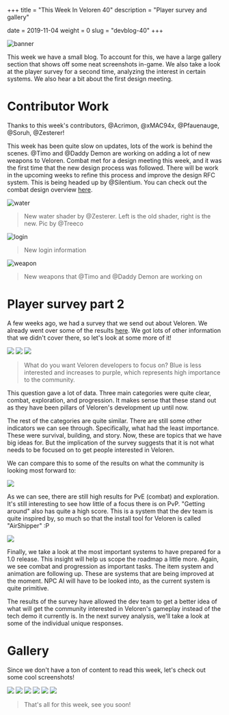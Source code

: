 +++
title = "This Week In Veloren 40"
description = "Player survey and gallery"

date = 2019-11-04
weight = 0
slug = "devblog-40"
+++

![banner](https://images-ext-2.discordapp.net/external/VZag9-bnpvLZ0B5946GIVksoyqVwRtoZAXsUh4RshLo/%3Fwidth%3D1226%26height%3D702/https/media.discordapp.net/attachments/523568428905398283/640537991244414976/screenshot_1572786538932.png?width=1195&height=685)

This week we have a small blog. To account for this, we have a large gallery section that shows off some neat screenshots in-game. We also take a look at the player survey for a second time, analyzing the interest in certain systems. We also hear a bit about the first design meeting.

# Contributor Work

Thanks to this week's contributors, @Acrimon, @xMAC94x, @Pfauenauge, @Soruh, @Zesterer!

This week has been quite slow on updates, lots of the work is behind the scenes. @Timo and @Daddy Demon are working on adding a lot of new weapons to Veloren. Combat met for a design meeting this week, and it was the first time that the new design process was followed. There will be work in the upcoming weeks to refine this process and improve the design RFC system. This is being headed up by @Silentium. You can check out the combat design overview [here](https://docs.google.com/document/d/1YGKIY5-NEnl_P39KjxJLZoGRQWNB0X970-rPADBO7BM/edit?usp=sharing).

![water](https://cdn.discordapp.com/attachments/523568428905398283/640522609661968394/unknown.png)

> New water shader by @Zesterer. Left is the old shader, right is the new. Pic by @Treeco

![login](https://cdn.discordapp.com/attachments/449660795857403905/639919039317016607/unknown.png)

> New login information

![weapon](https://cdn.discordapp.com/attachments/597826574095613962/640570480839098369/unknown.png)

> New weapons that @Timo and @Daddy Demon are working on

# Player survey part 2

A few weeks ago, we had a survey that we send out about Veloren. We already went over some of the results [here](https://veloren.net/devblog-36/). We got lots of other information that we didn't cover there, so let's look at some more of it!

![](https://cdn.discordapp.com/attachments/541307708146581519/636383398406914058/unknown.png)
![](https://cdn.discordapp.com/attachments/541307708146581519/636384150999400459/unknown.png)
![](https://cdn.discordapp.com/attachments/541307708146581519/636384004567859220/unknown.png)

> What do you want Veloren developers to focus on? Blue is less interested and increases to purple, which represents high importance to the community.

This question gave a lot of data. Three main categories were quite clear, combat, exploration, and progression. It makes sense that these stand out as they have been pillars of Veloren's development up until now.

The rest of the categories are quite similar. There are still some other indicators we can see through. Specifically, what had the least importance. These were survival, building, and story. Now, these are topics that we have big ideas for. But the implication of the survey suggests that it is not what needs to be focused on to get people interested in Veloren.

We can compare this to some of the results on what the community is looking most forward to:

![](https://cdn.discordapp.com/attachments/541307708146581519/641723631952723979/unknown.png)

As we can see, there are still high results for PvE (combat) and exploration. It's still interesting to see how little of a focus there is on PvP. "Getting around" also has quite a high score. This is a system that the dev team is quite inspired by, so much so that the install tool for Veloren is called "AirShipper" :P

![](https://cdn.discordapp.com/attachments/541307708146581519/641724508738158600/unknown.png)

Finally, we take a look at the most important systems to have prepared for a 1.0 release. This insight will help us scope the roadmap a little more. Again, we see combat and progression as important tasks. The item system and animation are following up. These are systems that are being improved at the moment. NPC AI will have to be looked into, as the current system is quite primitive.

The results of the survey have allowed the dev team to get a better idea of what will get the community interested in Veloren's gameplay instead of the tech demo it currently is. In the next survey analysis, we'll take a look at some of the individual unique responses.

# Gallery

Since we don't have a ton of content to read this week, let's check out some cool screenshots!

![](https://cdn.discordapp.com/attachments/634860358623821835/638731902198743050/screenshot_1572355812991.png)
![](https://media.discordapp.net/attachments/634860358623821835/640311797131378688/unknown.png?width=1322&height=684)
![](https://media.discordapp.net/attachments/634860358623821835/640312193207894033/unknown.png?width=1321&height=685)
![](https://media.discordapp.net/attachments/634860358623821835/641240747181473802/screenshot_1572953979661.png?width=1291&height=684)
![](https://media.discordapp.net/attachments/634860358623821835/641287634546851862/unknown.png?width=1216&height=684)
![](https://media.discordapp.net/attachments/634860358623821835/641291542429958167/unknown.png?width=1216&height=684)

> That's all for this week, see you soon!